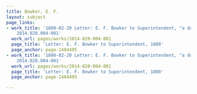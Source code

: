 ```yaml
---
title: Bowker, E. F.
layout: subject
page_links:
- work_title: '1880-02-20 Letter: E. F. Bowker to Superintendent, "a duty of an engineer",
    2014.020.004-001'
  work_url: pages/works/2014-020-004-001
  page_title: 'Letter: E. F. Bowker to Superintendent, 1880'
  page_anchor: page-1484495
- work_title: '1880-02-20 Letter: E. F. Bowker to Superintendent, "a duty of an engineer",
    2014.020.004-001'
  work_url: pages/works/2014-020-004-001
  page_title: 'Letter: E. F. Bowker to Superintendent, 1880'
  page_anchor: page-1484495

---
```

